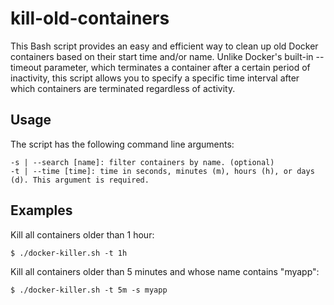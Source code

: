 # kill-old-containers
This Bash script provides an easy and efficient way to clean up old Docker containers based on their start time and/or name. Unlike Docker's built-in --timeout parameter, which terminates a container after a certain period of inactivity, this script allows you to specify a specific time interval after which containers are terminated regardless of activity.

## Usage
The script has the following command line arguments:
```
-s | --search [name]: filter containers by name. (optional)
-t | --time [time]: time in seconds, minutes (m), hours (h), or days (d). This argument is required.
```

## Examples
Kill all containers older than 1 hour:
```
$ ./docker-killer.sh -t 1h
```
Kill all containers older than 5 minutes and whose name contains "myapp":
```
$ ./docker-killer.sh -t 5m -s myapp
```
